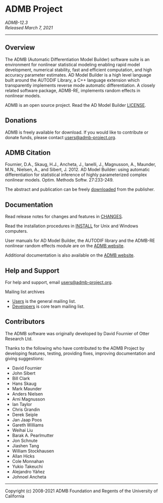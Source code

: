 ADMB Project
============
*ADMB-12.3*  
*Released March 7, 2021*  

---

Overview
--------
The ADMB (Automatic Differentiation Model Builder) software suite is an
environment for nonlinear statistical modeling enabling rapid model
development, numerical stability, fast and efficient computation, and high
accuracy parameter estimates. AD Model Builder is a high level language built
around the AUTODIF Library, a C++ language extension which transparently
implements reverse mode automatic differentiation. A closely related software
package, ADMB-RE, implements random effects in nonlinear models.

ADMB is an open source project.  Read the AD Model Builder [LICENSE][LICENSE_link].

[LICENSE_link]: https://raw.githubusercontent.com/admb-project/admb/master/LICENSE.txt

Donations
---------
ADMB is freely available for download. If you would like to contribute or donate funds,
please contact <users@admb-project.org>.

ADMB Citation
-------------
Fournier, D.A., Skaug, H.J., Ancheta, J., Ianelli, J., Magnusson, A., Maunder, M.N.,
Nielsen, A., and Sibert, J. 2012. AD Model Builder: using automatic differentiation
for statistical inference of highly parameterized complex nonlinear models.
Optim. Methods Softw. 27:233-249.

The abstract and publication can be freely [downloaded][publisher_link] from the publisher.

[publisher_link]: http://tandfonline.com/doi/abs/10.1080/10556788.2011.597854

Documentation
-------------
Read release notes for changes and features in [CHANGES][CHANGES_link].

[CHANGES_link]: CHANGES.md

Read the installation procedures in [INSTALL][INSTALL_link] for Unix and Windows computers.

[INSTALL_link]: INSTALL.md

User manuals for AD Model Builder, the AUTODIF library and the ADMB-RE nonlinear
random effects module are on the [ADMB website][ADMB_manuals_link].

[ADMB_manuals_link]: http://www.admb-project.org/docs/manuals/ 

Additional documentation is also available on the [ADMB website][ADMB_link].

[ADMB_link]: http://www.admb-project.org/

Help and Support
----------------
For help and support, email <users@admb-project.org>.

Mailing list archives

+ [Users][ADMB_users] is the general mailing list.
+ [Developers][ADMB_developers] is core team mailing list.

[ADMB_users]: https://groups.google.com/a/admb-project.org/d/forum/users
[ADMB_developers]: https://groups.google.com/a/admb-project.org/d/forum/developers

Contributors
------------
The ADMB software was originally developed by David Fournier of Otter Research Ltd.

Thanks to the following who have contributed to the ADMB Project by
developing features, testing, providing fixes, improving documentation and giving suggestions:

* David Fournier
* John Sibert
* Bill Clark
* Hans Skaug
* Mark Maunder
* Anders Nielsen
* Arni Magnusson
* Ian Taylor
* Chris Grandin
* Derek Seiple
* Jan Jaap Poos
* Gareth Williams
* Weihai Liu
* Barak A. Pearlmutter
* Jon Schnute
* Jiashen Tang
* William Stockhausen
* Allan Hicks
* Cole Monnahan
* Yukio Takeuchi
* Alejandro Yáñez
* Johnoel Ancheta

---
Copyright (c) 2008-2021 ADMB Foundation and Regents of the University of California
